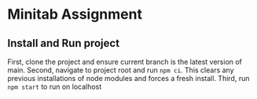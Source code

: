 # Minitab Assignment

## Install and Run project
First, clone the project and ensure current branch is the latest version of main. Second, navigate to project root and run `npm ci`. This clears any previous installations of node modules and forces a fresh install. Third, run `npm start` to run on localhost
